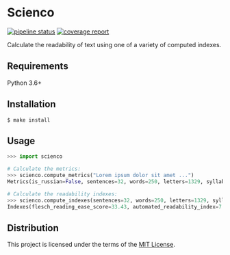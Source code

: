 Scienco
=======
[![pipeline status][pipeline]][homepage]
[![coverage report][coverage]][homepage]

Calculate the readability of text using one of a variety of computed indexes.

Requirements
------------
Python 3.6+

Installation
------------
```shell
$ make install
```

Usage
-----
```python
>>> import scienco

# Calculate the metrics:
>>> scienco.compute_metrics("Lorem ipsum dolor sit amet ...")
Metrics(is_russian=False, sentences=32, words=250, letters=1329, syllables=489)

# Calculate the readability indexes:
>>> scienco.compute_indexes(sentences=32, words=250, letters=1329, syllables=489, is_russian=False)
Indexes(flesch_reading_ease_score=33.43, automated_readability_index=7.51, coleman_liau_index=11.67)
```

Distribution
------------
This project is licensed under the terms of the [MIT License](LICENSE).

[homepage]: <https://gitlab.com/amalchuk/scienco>
[pipeline]: <https://gitlab.com/amalchuk/scienco/badges/master/pipeline.svg?style=flat-square>
[coverage]: <https://gitlab.com/amalchuk/scienco/badges/master/coverage.svg?style=flat-square>
